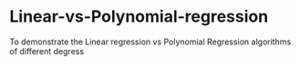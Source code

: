 # Linear-vs-Polynomial-regression
To demonstrate the Linear regression vs Polynomial Regression algorithms of different degress
